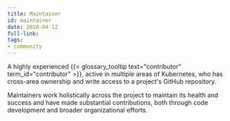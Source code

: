 ```yaml
---
title: Maintainer
id: maintainer
date: 2018-04-12
full-link: 
tags:
- community 
---
```

 A highly experienced {{< glossary_tooltip text="contributor" term_id="contributor" >}}, active in multiple areas of Kubernetes, who has cross-area ownership and write access to a project's GitHub repository.

<!--more--> 

Maintainers work holistically across the project to maintain its health and success and have made substantial contributions, both through code development and broader organizational efforts.

